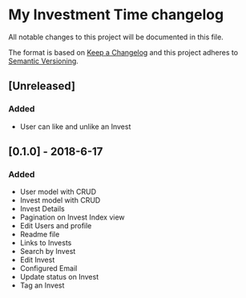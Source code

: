 # My Investment Time changelog
All notable changes to this project will be documented in this file.

The format is based on [Keep a Changelog](http://keepachangelog.com/en/1.0.0/)
and this project adheres to [Semantic Versioning](http://semver.org/spec/v2.0.0.html).

## [Unreleased]
### Added
- User can like and unlike an Invest

## [0.1.0] - 2018-6-17
### Added
- User model with CRUD
- Invest model with CRUD
- Invest Details
- Pagination on Invest Index view
- Edit Users and profile
- Readme file
- Links to Invests
- Search by Invest
- Edit Invest
- Configured Email
- Update status on Invest
- Tag an Invest